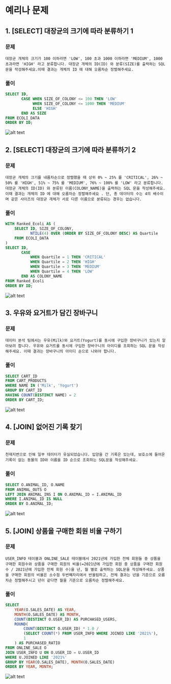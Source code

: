 # 예리나 문제
## 1. [SELECT] 대장균의 크기에 따라 분류하기 1
### 문제
```
대장균 개체의 크기가 100 이하라면 'LOW', 100 초과 1000 이하라면 'MEDIUM', 1000 초과라면 'HIGH' 라고 분류합니다. 대장균 개체의 ID(ID) 와 분류(SIZE)를 출력하는 SQL 문을 작성해주세요.이때 결과는 개체의 ID 에 대해 오름차순 정렬해주세요.
```
### 풀이
```sql
SELECT ID,
       CASE WHEN SIZE_OF_COLONY <= 100 THEN 'LOW'
            WHEN SIZE_OF_COLONY <= 1000 THEN 'MEDIUM'
            ELSE 'HIGH'
       END AS SIZE
FROM ECOLI_DATA
ORDER BY ID;
```
![alt text](image/예연/1.png)

## 2. [SELECT] 대장균의 크기에 따라 분류하기 2
### 문제
```
대장균 개체의 크기를 내름차순으로 정렬했을 때 상위 0% ~ 25% 를 'CRITICAL', 26% ~ 50% 를 'HIGH', 51% ~ 75% 를 'MEDIUM', 76% ~ 100% 를 'LOW' 라고 분류합니다. 대장균 개체의 ID(ID) 와 분류된 이름(COLONY_NAME)을 출력하는 SQL 문을 작성해주세요. 이때 결과는 개체의 ID 에 대해 오름차순 정렬해주세요 . 단, 총 데이터의 수는 4의 배수이며 같은 사이즈의 대장균 개체가 서로 다른 이름으로 분류되는 경우는 없습니다.
```
### 풀이
```sql
WITH Ranked_Ecoli AS (
    SELECT ID, SIZE_OF_COLONY,
           NTILE(4) OVER (ORDER BY SIZE_OF_COLONY DESC) AS Quartile
    FROM ECOLI_DATA
)
SELECT ID,
       CASE
           WHEN Quartile = 1 THEN 'CRITICAL'
           WHEN Quartile = 2 THEN 'HIGH'
           WHEN Quartile = 3 THEN 'MEDIUM'
           WHEN Quartile = 4 THEN 'LOW'
       END AS COLONY_NAME
FROM Ranked_Ecoli
ORDER BY ID;
```
![alt text](image/예연/2.png)

## 3. 우유와 요거트가 담긴 장바구니
### 문제
```
데이터 분석 팀에서는 우유(Milk)와 요거트(Yogurt)를 동시에 구입한 장바구니가 있는지 알아보려 합니다. 우유와 요거트를 동시에 구입한 장바구니의 아이디를 조회하는 SQL 문을 작성해주세요. 이때 결과는 장바구니의 아이디 순으로 나와야 합니다.
```
### 풀이
```sql
SELECT CART_ID
FROM CART_PRODUCTS
WHERE NAME IN ('Milk', 'Yogurt')
GROUP BY CART_ID
HAVING COUNT(DISTINCT NAME) = 2
ORDER BY CART_ID;
```
![alt text](image/예연/3.png)

## 4. [JOIN] 없어진 기록 찾기
### 문제
```
천재지변으로 인해 일부 데이터가 유실되었습니다. 입양을 간 기록은 있는데, 보호소에 들어온 기록이 없는 동물의 ID와 이름을 ID 순으로 조회하는 SQL문을 작성해주세요.
```
### 풀이
```sql
SELECT O.ANIMAL_ID, O.NAME
FROM ANIMAL_OUTS O
LEFT JOIN ANIMAL_INS I ON O.ANIMAL_ID = I.ANIMAL_ID
WHERE I.ANIMAL_ID IS NULL
ORDER BY O.ANIMAL_ID;
```
![alt text](image/예연/4.png)

## 5. [JOIN] 상품을 구매한 회원 비율 구하기
### 문제
```
USER_INFO 테이블과 ONLINE_SALE 테이블에서 2021년에 가입한 전체 회원들 중 상품을 구매한 회원수와 상품을 구매한 회원의 비율(=2021년에 가입한 회원 중 상품을 구매한 회원수 / 2021년에 가입한 전체 회원 수)을 년, 월 별로 출력하는 SQL문을 작성해주세요. 상품을 구매한 회원의 비율은 소수점 두번째자리에서 반올림하고, 전체 결과는 년을 기준으로 오름차순 정렬해주시고 년이 같다면 월을 기준으로 오름차순 정렬해주세요.
```
### 풀이
```sql
SELECT 
    YEAR(O.SALES_DATE) AS YEAR,
    MONTH(O.SALES_DATE) AS MONTH,
    COUNT(DISTINCT O.USER_ID) AS PURCHASED_USERS,
    ROUND(
        COUNT(DISTINCT O.USER_ID) * 1.0 / 
        (SELECT COUNT(*) FROM USER_INFO WHERE JOINED LIKE '2021%'), 
        1
    ) AS PURCHASED_RATIO
FROM ONLINE_SALE O
JOIN USER_INFO U ON O.USER_ID = U.USER_ID
WHERE U.JOINED LIKE '2021%'
GROUP BY YEAR(O.SALES_DATE), MONTH(O.SALES_DATE)
ORDER BY YEAR, MONTH;
```
![alt text](image/예연/5.png)
